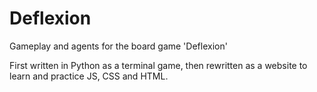 # Deflexion
 Gameplay and agents for the board game 'Deflexion'
 
 First written in Python as a terminal game, then rewritten as a website to learn and practice JS, CSS and HTML.
